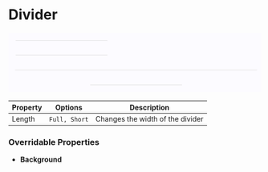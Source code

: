 # Divider

![divider](./images/divider.png)

| Property | Options       | Description                      |
| -------- | ------------- | -------------------------------- |
| Length   | `Full, Short` | Changes the width of the divider |

### Overridable Properties

- **Background** 
